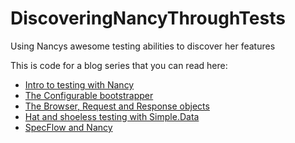 DiscoveringNancyThroughTests
============================

Using Nancys awesome testing abilities to discover her features

This is code for a blog series that you can read here: 

- [Intro to testing with Nancy](http://www.marcusoft.net/2013/01/NancyTesting1.html)
- [The Configurable bootstrapper](http://www.marcusoft.net/2013/01/NancyTesting2.html)
- [The Browser, Request and Response objects](http://www.marcusoft.net/2013/01/NancyTesting3.html)
- [Hat and shoeless testing with Simple.Data](http://www.marcusoft.net/2013/02/NancyTesting4.html)
- [SpecFlow and Nancy](http://www.marcusoft.net/2013/02/NancyTesting5.html)

